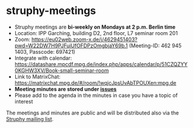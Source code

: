 # struphy-meetings

- Struphy meetings are **bi-weekly on Mondays at 2 p.m. Berlin time**
- Location: IPP Garching, building D2, 2nd floor, L7 seminar room 201
- Zoom: https://eu02web.zoom-x.de/j/4629451403?pwd=W22DW7H9PJFuiUfOFDPzOmgbjaY69b.1 (Meeting-ID: 462 945 1403, Passcode: 697421) 
- Integrate with calendar: https://datashare.mpcdf.mpg.de/index.php/apps/calendar/p/51CZQZYY0KGHW3XV/Book-small-seminar-room
- Link to MatrixChat: https://matrixchat.mpg.de/#/room/!wqjcJpsUvAbTPOUXen:mpg.de
- **Meeting minutes are stored under [issues](https://gitlab.mpcdf.mpg.de/struphy/struphy-meetings/-/issues)**
- Please add to the agenda in the minutes in case you have a topic of interest

The meetings and minutes are public and will be distributed also via the [Struphy mailing list](https://listserv.gwdg.de/mailman/listinfo/struphy).